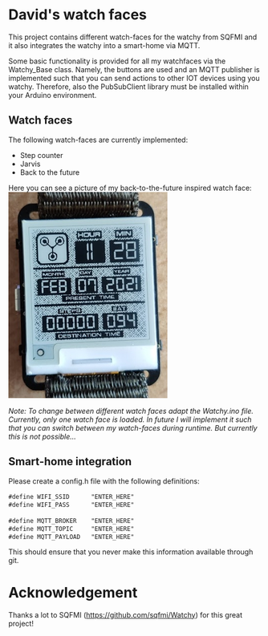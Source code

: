 # David's watch faces

This project contains different watch-faces for the watchy from SQFMI and 
it also integrates the watchy into a smart-home via MQTT.

Some basic functionality is provided for all my watchfaces via the Watchy_Base class.
Namely, the buttons are used and an MQTT publisher is implemented such that 
you can send actions to other IOT devices using you watchy. Therefore, also 
the PubSubClient library must be installed within your Arduino environment.


## Watch faces
The following watch-faces are currently implemented:
- Step counter
- Jarvis
- Back to the future

Here you can see a picture of my back-to-the-future inspired watch face: <br/>
<img src="doc/bttf.jpg" alt="Back to the future" />

*Note: To change between different watch faces adapt the Watchy.ino file. Currently, only one watch face is loaded. In future I will implement it such that you can switch between my watch-faces during runtime. But currently this is not possible...*


## Smart-home integration
Please create a config.h file with the following definitions:
```
#define WIFI_SSID      "ENTER_HERE"
#define WIFI_PASS      "ENTER_HERE"

#define MQTT_BROKER    "ENTER_HERE"
#define MQTT_TOPIC     "ENTER_HERE"
#define MQTT_PAYLOAD   "ENTER_HERE"
```
This should ensure that you never make this information available through git.


# Acknowledgement
Thanks a lot to SQFMI (https://github.com/sqfmi/Watchy) for this great project!